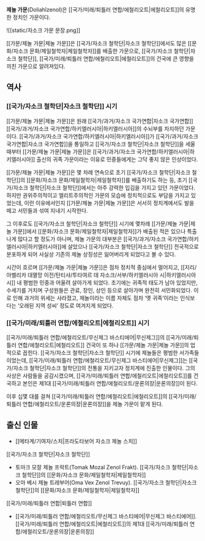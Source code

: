**제놀 가문**(Doliahîzenol)은 [[국가/미래/퇴틀러 연합/에철리오트|에철리오트]]의 유명한 정치인 가문이다.

![[static/자소크 가문 문장.png]]

[[가문/제놀 가문|제놀 가문]]은 [[국가/자소크 철학단|자소크 철학단]]에서도 많은 [[문화/자소크 문화/제일철학자|제일철학자]]를 배출한 가문으로, [[국가/자소크 철학단|자소크 철학단]], [[국가/미래/퇴틀러 연합/에철리오트|에철리오트]]의 건국에 큰 영향을 끼친 가문으로 알려져있다.

## 역사

### [[국가/자소크 철학단|자소크 철학단]] 시기

[[가문/제놀 가문|제놀 가문]]은 원래 [[국가/과거/자소크 국가연합|자소크 국가연합]] [[국가/과거/자소크 국가연합/하키엘러시아|하키엘러시아]]의 수뇌부를 차지하던 가문이다. [[국가/과거/자소크 국가연합/하키엘러시아|하키엘러시아]]가 [[국가/과거/자소크 국가연합|자소크 국가연합]]을 통일하고 [[국가/자소크 철학단|자소크 철학단]]을 세울 때부터 [[가문/제놀 가문|제놀 가문]]은 [[국가/과거/자소크 국가연합/하키엘러시아|하키엘러시아]] 출신의 귀족 가문이라는 이유로 민중들에게는 그닥 좋지 않은 인상이었다.

[[가문/제놀 가문|제놀 가문]]은 몇 차례 연속으로 초기 [[국가/자소크 철학단|자소크 철학단]]의 [[문화/자소크 문화/제일철학자|제일철학자]]를 배출하기도 하는 등, 초기 [[국가/자소크 철학단|자소크 철학단]]에서는 아주 강력한 입김을 가지고 있던 가문이었다. 하지만 권위주의적이고 엘리트주의적인 가문의 모습에 정치적으로도 부담을 가지고 있었는데, 이런 이유에서인지 [[가문/제놀 가문|제놀 가문]]은 서서히 정치계에서도 발을 떼고 서민들과 섞여 지내기 시작한다.

그 이후로도 [[국가/자소크 철학단|자소크 철학단]] 시기에 몇차례 [[가문/제놀 가문|제놀 가문]]에서 [[문화/자소크 문화/제일철학자|제일철학자]]가 배출된 적은 있으나 특출나게 많다고 할 정도가 아니며, 제놀 가문의 대부분은 [[국가/과거/자소크 국가연합/하키엘러시아|하키엘러시아]]에 살았으나 [[국가/자소크 철학단|자소크 철학단]] 전국적으로 분포하게 되어 사실상 기존의 제놀 상징성은 잃어버리게 되었다고 볼 수 있다.

시간이 흐르며 [[가문/제놀 가문|제놀 가문]]은 점차 정치적 중심에서 멀어지고, [[지리/아벨리카 대멸망 이전/탄티샤/투타여르 데 자소크/서부/하키엘러시아 시|하키엘러시아 시]] 내 평범한 민중과 어울려 살아가게 되었다. 초기에는 귀족적 태도가 남아 있었지만, 수세기를 거치며 구성원들은 관료, 장인, 상인 등으로 살아가며 완전히 서민화되었다. 이로 인해 과거의 위세는 사라졌고, 제놀이라는 이름 자체도 점차 ‘옛 귀족’이라는 인식보다는 ‘오래된 지역 성씨’ 정도로 여겨지게 되었다.

### [[국가/미래/퇴틀러 연합/에철리오트|에철리오트]] 시기

[[국가/미래/퇴틀러 연합/에철리오트/무신제그 바스티에어|무신제그]]의 [[국가/미래/퇴틀러 연합/에철리오트|에철리오트]] 건국이 또 하나 [[가문/제놀 가문|제놀 가문]]의 업적으로 꼽힌다. [[국가/자소크 철학단|자소크 철학단]] 시기에 제놀들은 평범한 서가족들이었는데, [[국가/미래/퇴틀러 연합/에철리오트/무신제그 바스티에어|무신제그]]는 [[국가/자소크 철학단|자소크 철학단]]의 전통을 지키고자 정치계에 진출한 인물이다. 그의 사상은 사람들을 공감시켰으며, [[국가/미래/퇴틀러 연합/에철리오트|에철리오트]]를 건국하고 본인은 제1대 [[국가/미래/퇴틀러 연합/에철리오트/운론의장|운론의장]]이 된다.

이후 십몇 대를 걸쳐 [[국가/미래/퇴틀러 연합/에철리오트|에철리오트]]의 [[국가/미래/퇴틀러 연합/에철리오트/운론의장|운론의장]]을 제놀 가문이 맡게 된다.

## 출신 인물

- [[메타계/기여자/스치\|프라도타보어 자소크 제놀 스치]]

[[국가/자소크 철학단|자소크 철학단]]

- 토마크 모잘 제놀 프락트(Tomak Mozal Zenol Frakt). [[국가/자소크 철학단|자소크 철학단]]의 [[문화/자소크 문화/제일철학자|제일철학자]]
- 오마 베시 제놀 트레부어(Oma Vex Zenol Trevuy). [[국가/자소크 철학단|자소크 철학단]]의 [[문화/자소크 문화/제일철학자|제일철학자]]

[[국가/미래/퇴틀러 연합|퇴틀러 연합]]

- [[국가/미래/퇴틀러 연합/에철리오트/무신제그 바스티에어|무신제그 바스티에어]]. [[국가/미래/퇴틀러 연합/에철리오트|에철리오트]]의 제1대 [[국가/미래/퇴틀러 연합/에철리오트/운론의장|운론의장]]
